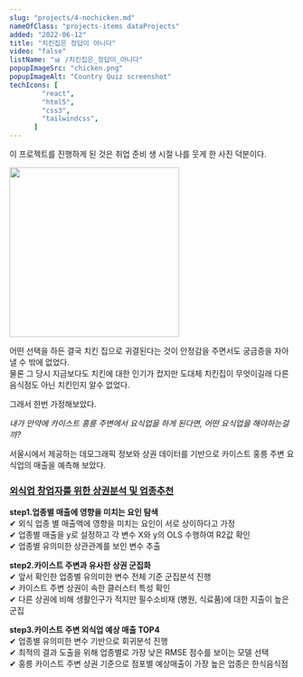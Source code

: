 ```yaml
---
slug: "projects/4-nochicken.md"
nameOfClass: "projects-items dataProjects"
added: "2022-06-12"
title: "치킨집은 정답이 아니다"
video: "false"
listName: "📊 /치킨집은_정답이_아니다"
popupImageSrc: "chicken.png"
popupImageAlt: "Country Quiz screenshot"
techIcons: [
        "react",
        "html5",
        "css3",
        "tailwindcss",
      ]
---
```


이 프로젝트를 진행하게 된 것은 취업 준비 생 시절 나를 웃게 한 사진 덕분이다.

<div style="display:inline-block;vertical-align:top;">
    <img src="https://boysbeanxious22.netlify.app/jinro.jpg" height="300px" style="vertical-align:middle;">
</div>
  
어떤 선택을 하든 결국 치킨 집으로 귀결된다는 것이 안정감을 주면서도 궁금증을 자아낼 수 밖에 없었다.  
물론 그 당시 지금보다도 치킨에 대한 인기가 컸지만 도대체 치킨집이 무엇이길래 다른 음식점도 아닌 치킨인지 알수 없었다. 
  
그래서 한번 가정해보았다. 
  
_내가 만약에 카이스트 홍릉 주변에서 요식업을 하게 된다면, 어떤 요식업을 해야하는걸까?_  
  
서울시에서 제공하는 데모그래픽 정보와 상권 데이터를 기반으로 카이스트 홍릉 주변 요식업의 매출을 예측해 보았다. 
  
### [외식업 창업자를 위한 상권분석 및 업종추천](https://drive.google.com/file/d/1JO6mgll54LVWG7mRILmkn4WtV7QBoex8/view)  
__step1.업종별 매출에 영향을 미치는 요인 탐색__  
✔︎ 외식 업종 별 매출액에 영향을 미치는 요인이 서로 상이하다고 가정  
✔︎ 업종별 매출을 y로 설정하고 각 변수 X와 y의 OLS 수행하여 R2값 확인   
✔︎ 업종별 유의미한 상관관계를 보인 변수 추출  
  
__step2.카이스트 주변과 유사한 상권 군집화__  
✔︎ 앞서 확인한 업종별 유의미한 변수 전체 기준 군집분석 진행   
✔︎ 카이스트 주변 상권이 속한 클러스터 특성 확인  
✔︎ 다른 상권에 비해 생활인구가 적지만 필수소비재 (병원, 식료품)에 대한 지출이 높은 군집  
  
__step3.카이스트 주변 외식업 예상 매출 TOP4__  
✔︎ 업종별 유의미한 변수 기반으로 회귀분석 진행    
✔︎ 최적의 결과 도출을 위해 업종별로 가장 낮은 RMSE 점수를 보이는 모델 선택    
✔︎ 홍릉 카이스트 주변 상권 기준으로 점포별 예상매출이 가장 높은 업종은 한식음식점     

